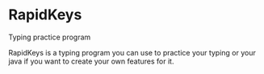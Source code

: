 # RapidKeys
Typing practice program

RapidKeys is a typing program you can use to practice your typing or your java if you want to create your own features for it.

